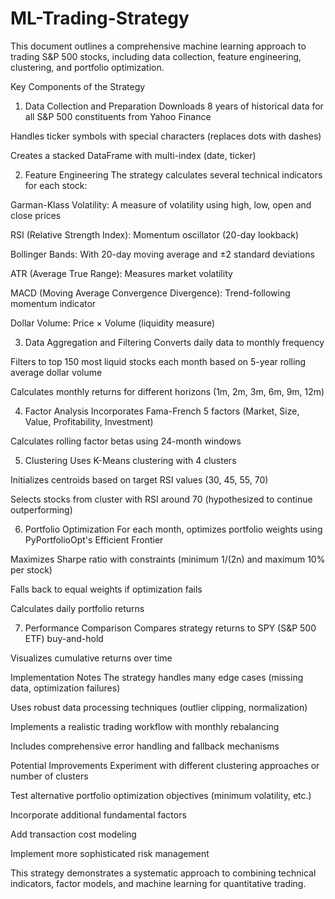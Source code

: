# ML-Trading-Strategy
This document outlines a comprehensive machine learning approach to trading S&P 500 stocks, including data collection, feature engineering, clustering, and portfolio optimization.

Key Components of the Strategy
1. Data Collection and Preparation
Downloads 8 years of historical data for all S&P 500 constituents from Yahoo Finance

Handles ticker symbols with special characters (replaces dots with dashes)

Creates a stacked DataFrame with multi-index (date, ticker)

2. Feature Engineering
The strategy calculates several technical indicators for each stock:

Garman-Klass Volatility: A measure of volatility using high, low, open and close prices

RSI (Relative Strength Index): Momentum oscillator (20-day lookback)

Bollinger Bands: With 20-day moving average and ±2 standard deviations

ATR (Average True Range): Measures market volatility

MACD (Moving Average Convergence Divergence): Trend-following momentum indicator

Dollar Volume: Price × Volume (liquidity measure)

3. Data Aggregation and Filtering
Converts daily data to monthly frequency

Filters to top 150 most liquid stocks each month based on 5-year rolling average dollar volume

Calculates monthly returns for different horizons (1m, 2m, 3m, 6m, 9m, 12m)

4. Factor Analysis
Incorporates Fama-French 5 factors (Market, Size, Value, Profitability, Investment)

Calculates rolling factor betas using 24-month windows

5. Clustering
Uses K-Means clustering with 4 clusters

Initializes centroids based on target RSI values (30, 45, 55, 70)

Selects stocks from cluster with RSI around 70 (hypothesized to continue outperforming)

6. Portfolio Optimization
For each month, optimizes portfolio weights using PyPortfolioOpt's Efficient Frontier

Maximizes Sharpe ratio with constraints (minimum 1/(2n) and maximum 10% per stock)

Falls back to equal weights if optimization fails

Calculates daily portfolio returns

7. Performance Comparison
Compares strategy returns to SPY (S&P 500 ETF) buy-and-hold

Visualizes cumulative returns over time

Implementation Notes
The strategy handles many edge cases (missing data, optimization failures)

Uses robust data processing techniques (outlier clipping, normalization)

Implements a realistic trading workflow with monthly rebalancing

Includes comprehensive error handling and fallback mechanisms

Potential Improvements
Experiment with different clustering approaches or number of clusters

Test alternative portfolio optimization objectives (minimum volatility, etc.)

Incorporate additional fundamental factors

Add transaction cost modeling

Implement more sophisticated risk management

This strategy demonstrates a systematic approach to combining technical indicators, factor models, and machine learning for quantitative trading.
